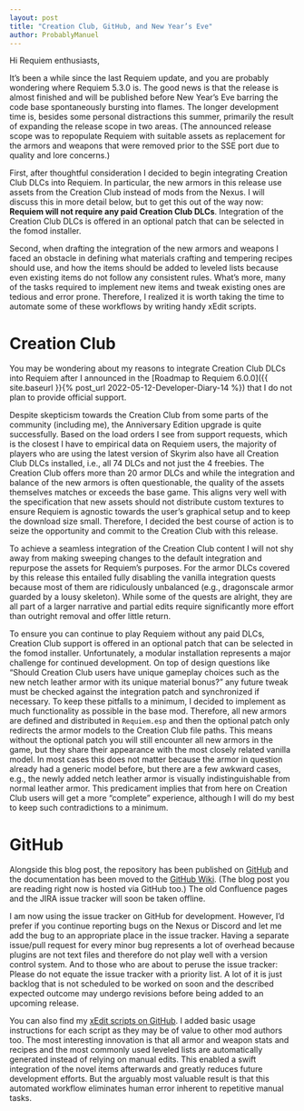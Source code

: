 ```yaml
---
layout: post
title: "Creation Club, GitHub, and New Year’s Eve"
author: ProbablyManuel
---
```

Hi Requiem enthusiasts,

It’s been a while since the last Requiem update, and you are probably wondering where Requiem 5.3.0 is. The good news is that the release is almost finished and will be published before New Year’s Eve barring the code base spontaneously bursting into flames. The longer development time is, besides some personal distractions this summer, primarily the result of expanding the release scope in two areas. (The announced release scope was to repopulate Requiem with suitable assets as replacement for the armors and weapons that were removed prior to the SSE port due to quality and lore concerns.)

First, after thoughtful consideration I decided to begin integrating Creation Club DLCs into Requiem. In particular, the new armors in this release use assets from the Creation Club instead of mods from the Nexus. I will discuss this in more detail below, but to get this out of the way now: **Requiem will not require any paid Creation Club DLCs**. Integration of the Creation Club DLCs is offered in an optional patch that can be selected in the fomod installer.

Second, when drafting the integration of the new armors and weapons I faced an obstacle in defining what materials crafting and tempering recipes should use, and how the items should be added to leveled lists because even existing items do not follow any consistent rules. What’s more, many of the tasks required to implement new items and tweak existing ones are tedious and error prone. Therefore, I realized it is worth taking the time to automate some of these workflows by writing handy xEdit scripts.

# Creation Club

You may be wondering about my reasons to integrate Creation Club DLCs into Requiem after I announced in the [Roadmap to Requiem 6.0.0]({{ site.baseurl }}{% post_url 2022-05-12-Developer-Diary-14 %}) that I do not plan to provide official support. 

Despite skepticism towards the Creation Club from some parts of the community (including me), the Anniversary Edition upgrade is quite successfully. Based on the load orders I see from support requests, which is the closest I have to empirical data on Requiem users, the majority of players who are using the latest version of Skyrim also have all Creation Club DLCs installed, i.e., all 74 DLCs and not just the 4 freebies. The Creation Club offers more than 20 armor DLCs and while the integration and balance of the new armors is often questionable, the quality of the assets themselves matches or exceeds the base game. This aligns very well with the specification that new assets should not distribute custom textures to ensure Requiem is agnostic towards the user’s graphical setup and to keep the download size small. Therefore, I decided the best course of action is to seize the opportunity and commit to the Creation Club with this release.

To achieve a seamless integration of the Creation Club content I will not shy away from making sweeping changes to the default integration and repurpose the assets for Requiem’s purposes. For the armor DLCs covered by this release this entailed fully disabling the vanilla integration quests because most of them are ridiculously unbalanced (e.g., dragonscale armor guarded by a lousy skeleton). While some of the quests are alright, they are all part of a larger narrative and partial edits require significantly more effort than outright removal and offer little return.

To ensure you can continue to play Requiem without any paid DLCs, Creation Club support is offered in an optional patch that can be selected in the fomod installer. Unfortunately, a modular installation represents a major challenge for continued development. On top of design questions like “Should Creation Club users have unique gameplay choices such as the new netch leather armor with its unique material bonus?” any future tweak must be checked against the integration patch and synchronized if necessary. To keep these pitfalls to a minimum, I decided to implement as much functionality as possible in the base mod. Therefore, all new armors are defined and distributed in `Requiem.esp` and then the optional patch only redirects the armor models to the Creation Club file paths. This means without the optional patch you will still encounter all new armors in the game, but they share their appearance with the most closely related vanilla model. In most cases this does not matter because the armor in question already had a generic model before, but there are a few awkward cases, e.g., the newly added netch leather armor is visually indistinguishable from normal leather armor. This predicament implies that from here on Creation Club users will get a more “complete” experience, although I will do my best to keep such contradictions to a minimum.

# GitHub

Alongside this blog post, the repository has been published on [GitHub]({{site.github.repository_url}}) and the documentation has been moved to the [GitHub Wiki]({{site.github.repository_url}}/wiki). (The blog post you are reading right now is hosted via GitHub too.) The old Confluence pages and the JIRA issue tracker will soon be taken offline.

I am now using the issue tracker on GitHub for development. However, I’d prefer if you continue reporting bugs on the Nexus or Discord and let me add the bug to an appropriate place in the issue tracker. Having a separate issue/pull request for every minor bug represents a lot of overhead because plugins are not text files and therefore do not play well with a version control system. And to those who are about to peruse the issue tracker: Please do not equate the issue tracker with a priority list. A lot of it is just backlog that is not scheduled to be worked on soon and the described expected outcome may undergo revisions before being added to an upcoming release.

You can also find my [xEdit scripts on GitHub]({{site.github.repository_url}}/tree/main/tools/xEdit%20Scripts#readme). I added basic usage instructions for each script as they may be of value to other mod authors too. The most interesting innovation is that all armor and weapon stats and recipes and the most commonly used leveled lists are automatically generated instead of relying on manual edits. This enabled a swift integration of the novel items afterwards and greatly reduces future development efforts. But the arguably most valuable result is that this automated workflow eliminates human error inherent to repetitive manual tasks.
